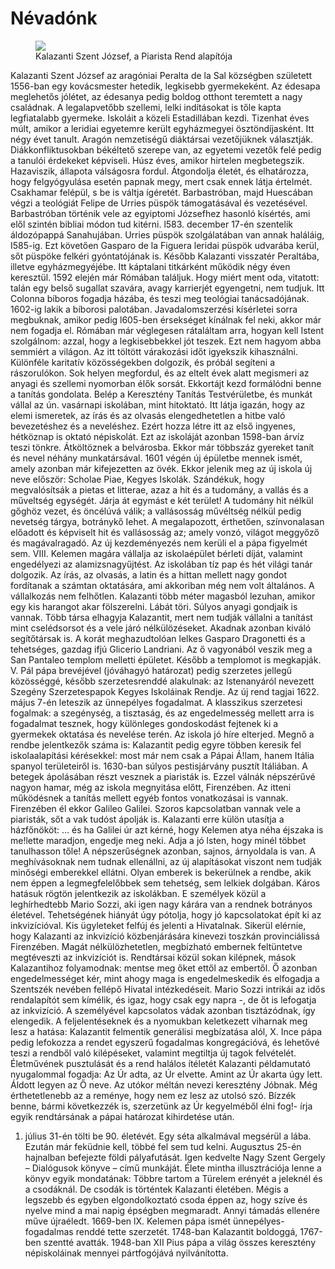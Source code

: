# Névadónk

<figure>
<img src="https://upload.wikimedia.org/wikipedia/commons/9/9b/Kalazanci_Szent_J%C3%B3zsef_portr%C3%A9ja_a_San_Pantaleo_rendh%C3%A1zban%2C_R%C3%B3m%C3%A1ban.jpg">
<figcaption>Kalazanti Szent József, a Piarista Rend alapítója</figcaption>
</figure>



Kalazanti Szent József az aragóniai Peralta de la Sal községben született 1556-ban egy kovácsmester hetedik, legkisebb gyermekeként. Az édesapa meglehetős jólétet, az édesanya pedig boldog otthont teremtett a nagy családnak. A legalapvetőbb szellemi, lelki indításokat is tőle kapta legfiatalabb gyermeke.
Iskoláit a közeli Estadillában kezdi. Tizenhat éves múlt, amikor a leridiai egyetemre került egyházmegyei ösztöndíjasként. Itt négy évet tanult. Aragón nemzetiségű diáktársai vezetőjüknek választják. Diákkonfliktusokban békéltető szerepe van, az egyetemi vezetők felé pedig a tanulói érdekeket képviseli.
Húsz éves, amikor hirtelen megbetegszik. Hazaviszik, állapota válságosra fordul. Átgondolja életét, és elhatározza, hogy felgyógyulása esetén papnak megy, mert csak ennek látja értelmét. Csakhamar felépül, s be is váltja ígéretét.
Barbastróban, majd Huescában végzi a teológiát Felipe de Urries püspök támogatásával és vezetésével.
Barbastróban történik vele az egyiptomi Józsefhez hasonló kísértés, ami elől szintén bibliai módon tud kitérni.
l583. december 17-én szentelik áldozópappá Sanahujában.
Urries püspök szolgálatában van annak haláláig, I585-ig. Ezt követően Gasparo de la Figuera leridai püspök udvarába kerül, sőt püspöke felkéri gyóntatójának is.
Később Kalazanti visszatér Peraltába, illetve egyházmegyéjébe. Itt káptalani titkárként működik négy éven keresztül.
1592 elején már Rómában találjuk. Hogy miért ment oda, vitatott: talán egy belső sugallat szavára, avagy karrierjét egyengetni, nem tudjuk. Itt Colonna bíboros fogadja házába, és teszi meg teológiai tanácsadójának. 1602-ig lakik a bíborosi palotában. Javadalomszerzési kísérletei sorra megbuknak, amikor pedig l605-ben érsekséget kínálnak fel neki, akkor már nem fogadja el. Rómában már véglegesen rátaláltam arra, hogyan kell Istent szolgálnom: azzal, hogy a legkisebbekkel jót teszek. Ezt nem hagyom abba semmiért a világon. Az itt töltött várakozási időt igyekszik kihasználni. Különféle karitatív közösségekben dolgozik, és próbál segíteni a rászorulókon.
Sok helyen megfordul, és az eltelt évek alatt megismeri az anyagi és szellemi nyomorban élők sorsát. Ekkortájt kezd formálódni benne a tanítás gondolata. Belép a Keresztény Tanítás Testvérületbe, és munkát vállal az ún. vasárnapi iskolában, mint hitoktató. Itt látja igazán, hogy az elemi ismeretek, az írás és az olvasás elengedhetetlen a hitbe való bevezetéshez és a neveléshez. Ezért hozza létre itt az első ingyenes, hétköznap is oktató népiskolát. Ezt az iskoláját azonban 1598-ban árvíz teszi tönkre. Átköltöznek a belvárosba. Ekkor már többszáz gyereket tanít és nevel néhány munkatársával.
1601 végén új épületbe mennek ismét, amely azonban már kifejezetten az övék. Ekkor jelenik meg az új iskola új neve először: Scholae Piae, Kegyes Iskolák. Szándékuk, hogy megvalósítsák a pietas et litterae, azaz a hit és a tudomány, a vallás és a műveltség egységét. Járja át egymást e két terület! A tudomány hit nélkül gőghöz vezet, és öncélúvá válik; a vallásosság művéltség nélkül pedig nevetség tárgya, botránykő Iehet. A megalapozott, érthetően, színvonalasan előadott és képviselt hit és vallásosság az; amely vonzó, világot meggyőző és magávalragadó.
Az új kezdeményezés nem kerüli el a pápa figyelmét sem. VIII. Kelemen magára vállalja az iskolaépület bérleti díját, valamint engedélyezi az alamizsnagyűjtést.
Az iskolában tíz pap és hét világi tanár dolgozik. Az írás, az olvasás, a latin és a hittan mellett nagy gondot fordítanak a számtan oktatására, ami akkoriban még nem volt általános.
A vállalkozás nem felhőtlen. Kalazanti több méter magasból lezuhan, amikor egy kis harangot akar fölszerelni. Lábát töri. Súlyos anyagi gondjaik is vannak. Több társa elhagyja Kalazantit, mert nem tudják vállalni a tanítást mint cselédsorsot és a vele járó nélkülözéseket.
Akadnak azonban kiváló segítőtársak is. A korát meghazudtolóan lelkes Gasparo Dragonetti és a tehetséges, gazdag ifjú Glicerio Landriani. Az ő vagyonából veszik meg a San Pantaleo templom melletti épületet. Később a templomot is megkapják.
V. Pál pápa brevéjével (jóváhagyó határozat) pedig szerzetes jellegű közösséggé, később szerzetesrenddé alakulnak: az Istenanyáról nevezett Szegény Szerzetespapok Kegyes Iskoláinak Rendje. Az új rend tagjai 1622. május 7-én leteszik az ünnepélyes fogadalmat. A klasszikus szerzetesi fogalmak: a szegénység, a tisztaság, és az engedelmesség mellett arra is fogadalmat tesznek, hogy különleges gondoskodást fejtenek ki a gyermekek oktatása és nevelése terén.
Az iskola jó híre elterjed. Megnő a rendbe jelentkezők száma is: Kalazantit pedig egyre többen keresik fel iskolaalapítási kérésekkel: most már nem csak a Pápai Á!lam, hanem Itália spanyol területeiről is.
1630-ban súlyos pestisjárvány pusztít Itáliában. A betegek ápolásában részt vesznek a piaristák is. Ezzel válnák népszérűvé nagyon hamar, még az iskola megnyitása előtt, Firenzében. Az itteni működésnek a tanítás mellett egyéb fontos vonatkozásai is vannak. Firenzében él ekkor Galileo Galilei. Szoros kapcsolatban vannak vele a piaristák, sőt a vak tudóst ápolják is. Kalazanti erre külön utasítja a házfőnököt: … és ha Galilei úr azt kérné, hogy Kelemen atya néha éjszaka is me!lette maradjon, engedje meg neki. Adja a jó lsten, hogy minél többet tanulhasson tőle!
A népszerűségnek azonban, sajnos, árnyoldala is van. A meghívásoknak nem tudnak ellenállni, az új alapításokat viszont nem tudják minőségi emberekkel ellátni. Olyan emberek is bekerülnek a rendbe, akik nem éppen a legmegfelelőbbek sem tehetség, sem lelkiek dolgában. Káros hatásuk rögtön jelentkezik az iskolákban. E személyek közül a leghírhedtebb Mario Sozzi, aki igen nagy kárára van a rendnek botrányos életével. Tehetségének hiányát úgy pótolja, hogy jó kapcsolatokat épít ki az inkvizícióval. Kis ügyleteket felfúj és jelenti a Hivatalnak. Sikerül elérnie, hogy Kalazanti az inkvizíció közbenjárására kinevezi toszkán provinciálissá Firenzében. Magát nélkülözhetetlen, megbízható embernek feltüntetve megtéveszti az inkvizíciót is. Rendtársai közül sokan kilépnek, mások Kalazantihoz folyamodnak: mentse meg őket ettől az embertől. Ő azonban engedelmességet kér, mint ahogy maga is engedelmeskedik és elfogadja a Szentszék nevében fellépő Hivatal intézkedéseit. Mario Sozzi intrikái az idős rendalapítót sem kímélik, és igaz, hogy csak egy napra -, de őt is lefogatja az inkvizíció. A személyével kapcsolatos vádak azonban tisztázódnak, így elengedik.
A feljelentéseknek és a nyomukban keletkezett viharnak meg Iesz a hatása: Kalazantit felmentik generálisi megbízatása alól, X. Ince pápa pedig lefokozza a rendet egyszerű fogadalmas kongregációvá, és lehetővé teszi a rendből való kilépéseket, valamint megtiltja új tagok felvételét.
Életművének pusztulását és a rend halálos ítéletét Kalazanti példamutató nyugalommal fogadja: Az Úr adta, az Úr elvette. Amint az Úr akarta úgy lett. Áldott Iegyen az Ő neve. Az utókor méltán nevezi keresztény Jóbnak.
Még érthetetlenebb az a reménye, hogy nem ez lesz az utolsó szó. Bízzék benne, bármi következzék is, szerzetünk az Úr kegyelméből élni fog!- írja egyik rendtársának a pápai határozat kihirdetése után.

1.  július 31-én tölti be 90. életévét. Egy séta alkalmával megsérül a lába. Ezután már feküdnie kell, többé fel sem tud kelni. Augusztus 25-én hajnalban befejezte földi pályafutását.
    Igen kedvelte Nagy Szent Gergely – Dialógusok könyve – című munkáját. Élete mintha illusztrációja lenne a könyv egyik mondatának: Többre tartom a Türelem erényét a jeleknél és a csodáknál. De csodák is történtek Kalazanti életében. Mégis a legszebb és egyben elgondolkoztató csoda éppen az, hogy szíve és nyelve mind a mai napig épségben megmaradt.
    Annyi támadás ellenére műve újraéledt. 1669-ben lX. Kelemen pápa ismét ünnepélyes-fogadalmas renddé tette szerzetét.
    1748-ban Kalazantit boldoggá, 1767-ben szentté avatták. 1948-ban XII Pius pápa a világ összes keresztény népiskoláinak mennyei pártfogójává nyilvánította.
